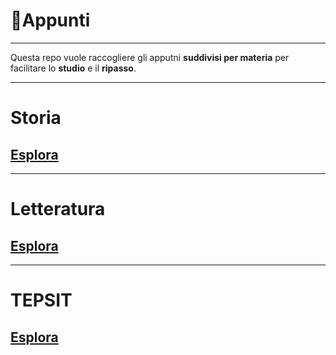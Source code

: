 # 📝Appunti

---

Questa repo vuole raccogliere gli apputni **suddivisi per materia** per facilitare lo **studio** e il **ripasso**.

---

# Storia

## [Esplora](Storia/index.md)

---

# Letteratura 

## [Esplora](Letteratura/index.md)

---

# TEPSIT 

## [Esplora](Letteratura/index.md)